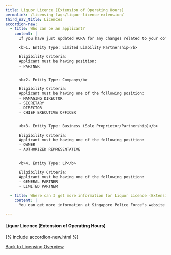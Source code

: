 ```yaml
---
title: Liquor Licence (Extension of Operating Hours)
permalink: /licensing-faqs/liquor-licence-extension/
third_nav_title: Licences
accordion-new:   
  - title: Who can be an applicant?
    content: |
      If you have just updated ACRA for any changes related to your company's name or staff listing, please allow for at least a day before you submit any application on GoBusiness Licensing with relation to these changes. This waiting time is required to get the updates synced for GoBusiness system verification.

      <b>1. Entity Type: Limited Liability Partnership</b>

      Eligibility Criteria:
      Applicant must be having position:
      - PARTNER


      <b>2. Entity Type: Company</b>

      Eligibility Criteria:
      Applicant must be having one of the following position:
      - MANAGING DIRECTOR
      - SECRETARY
      - DIRECTOR
      - CHIEF EXECUTIVE OFFICER


      <b>3. Entity Type: Business (Sole Proprietor/Partnership)</b>

      Eligibility Criteria:
      Applicant must be having one of the following position:
      - OWNER
      - AUTHORIZED REPRESENTATIVE


      <b>4. Entity Type: LP</b>

      Eligibility Criteria:
      Applicant must be having one of the following position:
      - GENERAL PARTNER
      - LIMITED PARTNER

  - title: Where can I get more information for Liquor Licence (Extension of Operating Hours)?
    content: |
      You can get more information at Singapore Police Force's website [here](https://www.police.gov.sg/e-services/apply/licenses-and-permits/copy%20of%20liquor-licence){:target="_blank"}.  

---
```


#### Liquor Licence (Extension of Operating Hours)
{% include accordion-new.html %}

[Back to Licensing Overview](/licensing/)
